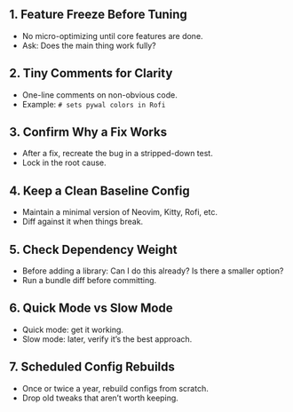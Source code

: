 ## 1. Feature Freeze Before Tuning
- No micro-optimizing until core features are done.
- Ask: Does the main thing work fully?

## 2. Tiny Comments for Clarity
- One-line comments on non-obvious code.
- Example: `# sets pywal colors in Rofi`

## 3. Confirm Why a Fix Works
- After a fix, recreate the bug in a stripped-down test.
- Lock in the root cause.

## 4. Keep a Clean Baseline Config
- Maintain a minimal version of Neovim, Kitty, Rofi, etc.
- Diff against it when things break.

## 5. Check Dependency Weight
- Before adding a library: Can I do this already? Is there a smaller option?
- Run a bundle diff before committing.

## 6. Quick Mode vs Slow Mode
- Quick mode: get it working.
- Slow mode: later, verify it’s the best approach.

## 7. Scheduled Config Rebuilds
- Once or twice a year, rebuild configs from scratch.
- Drop old tweaks that aren’t worth keeping.

